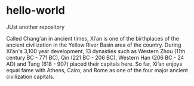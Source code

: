 # hello-world
JUst another repository

Called Chang'an in ancient times, Xi’an is one of the birthplaces of the ancient civilization in the Yellow River Basin area of the country. During Xi’an's 3,100 year development, 13 dynasties such as Western Zhou (11th century BC - 771 BC), Qin (221 BC - 206 BC), Western Han (206 BC - 24 AD) and Tang (618 - 907) placed their capitals here. So far, Xi’an enjoys equal fame with Athens, Cairo, and Rome as one of the four major ancient civilization capitals.
